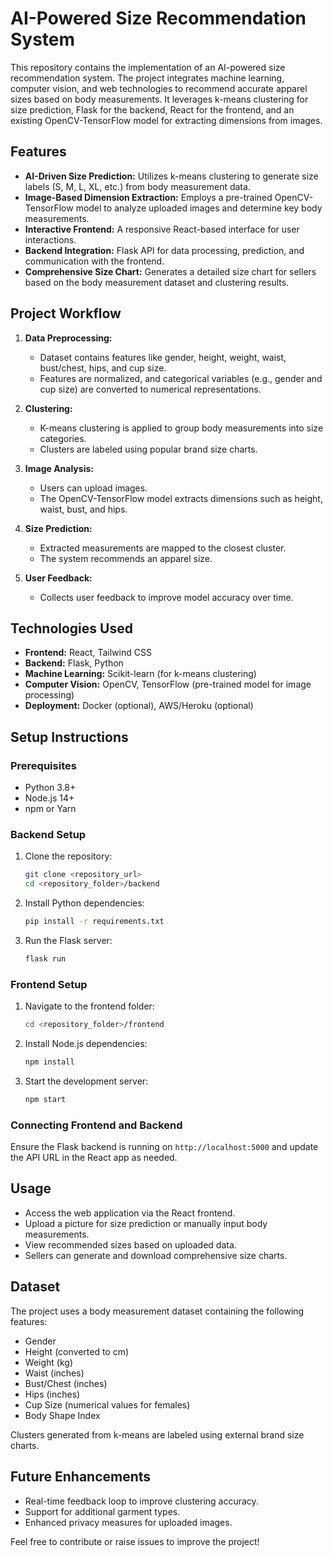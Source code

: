 # AI-Powered Size Recommendation System

This repository contains the implementation of an AI-powered size recommendation system. The project integrates machine learning, computer vision, and web technologies to recommend accurate apparel sizes based on body measurements. It leverages k-means clustering for size prediction, Flask for the backend, React for the frontend, and an existing OpenCV-TensorFlow model for extracting dimensions from images.

## Features

- **AI-Driven Size Prediction:** Utilizes k-means clustering to generate size labels (S, M, L, XL, etc.) from body measurement data.
- **Image-Based Dimension Extraction:** Employs a pre-trained OpenCV-TensorFlow model to analyze uploaded images and determine key body measurements.
- **Interactive Frontend:** A responsive React-based interface for user interactions.
- **Backend Integration:** Flask API for data processing, prediction, and communication with the frontend.
- **Comprehensive Size Chart:** Generates a detailed size chart for sellers based on the body measurement dataset and clustering results.

## Project Workflow

1. **Data Preprocessing:**
   - Dataset contains features like gender, height, weight, waist, bust/chest, hips, and cup size.
   - Features are normalized, and categorical variables (e.g., gender and cup size) are converted to numerical representations.

2. **Clustering:**
   - K-means clustering is applied to group body measurements into size categories.
   - Clusters are labeled using popular brand size charts.

3. **Image Analysis:**
   - Users can upload images.
   - The OpenCV-TensorFlow model extracts dimensions such as height, waist, bust, and hips.

4. **Size Prediction:**
   - Extracted measurements are mapped to the closest cluster.
   - The system recommends an apparel size.

5. **User Feedback:**
   - Collects user feedback to improve model accuracy over time.

## Technologies Used

- **Frontend:** React, Tailwind CSS
- **Backend:** Flask, Python
- **Machine Learning:** Scikit-learn (for k-means clustering)
- **Computer Vision:** OpenCV, TensorFlow (pre-trained model for image processing)
- **Deployment:** Docker (optional), AWS/Heroku (optional)

## Setup Instructions

### Prerequisites
- Python 3.8+
- Node.js 14+
- npm or Yarn

### Backend Setup
1. Clone the repository:
   ```bash
   git clone <repository_url>
   cd <repository_folder>/backend
   ```
2. Install Python dependencies:
   ```bash
   pip install -r requirements.txt
   ```
3. Run the Flask server:
   ```bash
   flask run
   ```

### Frontend Setup
1. Navigate to the frontend folder:
   ```bash
   cd <repository_folder>/frontend
   ```
2. Install Node.js dependencies:
   ```bash
   npm install
   ```
3. Start the development server:
   ```bash
   npm start
   ```

### Connecting Frontend and Backend
Ensure the Flask backend is running on `http://localhost:5000` and update the API URL in the React app as needed.

## Usage
- Access the web application via the React frontend.
- Upload a picture for size prediction or manually input body measurements.
- View recommended sizes based on uploaded data.
- Sellers can generate and download comprehensive size charts.

## Dataset
The project uses a body measurement dataset containing the following features:
- Gender
- Height (converted to cm)
- Weight (kg)
- Waist (inches)
- Bust/Chest (inches)
- Hips (inches)
- Cup Size (numerical values for females)
- Body Shape Index

Clusters generated from k-means are labeled using external brand size charts.

## Future Enhancements
- Real-time feedback loop to improve clustering accuracy.
- Support for additional garment types.
- Enhanced privacy measures for uploaded images.
  
Feel free to contribute or raise issues to improve the project!

